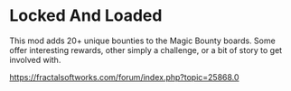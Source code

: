 # Locked And Loaded

This mod adds 20+ unique bounties to the Magic Bounty boards. Some offer interesting rewards, other simply a challenge, or a bit of story to get involved with.

<https://fractalsoftworks.com/forum/index.php?topic=25868.0>